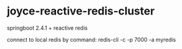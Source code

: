 # joyce-reactive-redis-cluster
springboot 2.4.1 + reactive redis

connect to local redis by command:
redis-cli -c -p 7000 -a myredis
